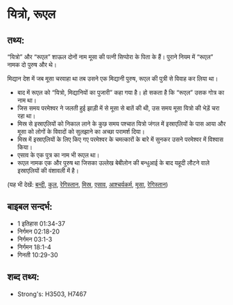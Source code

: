 # यित्रो, रूएल #

## तथ्य: ##

“यित्रो” और “रूएल” शाऊल दोनों नाम मूसा की पत्नी सिप्पोरा के पिता के हैं। पुराने नियम में “रूएल” नामक दो पुरुष और थे।

मिद्यान देश में जब मूसा चरवाहा था तब उसने एक मिद्यानी पुरुष, रूएल की पुत्री से विवाह कर लिया था।

* बाद में रूएल को “यित्रो, मिद्यानियों का पुजारी” कहा गया है।  हो सकता है कि “रूएल” उसक गोत्र का नाम था।
* जिस समय परमेश्वर ने जलती हुई झाड़ी में से मूसा से बातें की थी, उस समय मूसा यित्रो की भेड़ें चरा रहा था। 
* मिस्र से इस्राएलियों को निकाल लाने के कुछ समय पश्चात यित्रो जंगल में इस्राएलियों के पास आया और मूसा को लोगों के विवादों को सुलझाने का अच्छा परामर्श दिया।
* मिस्र में इस्राएलियों के लिए किए गए परमेश्वर के चमत्कारों के बारे में सुनकर उसने परमेश्वर में विश्वास किया।
* एसाव के एक पुत्र का नाम भी रूएल था।
* रूएल नामक एक और पुरुष था जिसका उल्लेख बेबीलोन की बन्धुआई के बाद यहूदी लौटने वाले इस्राएलियों की वंशावली में है। 

(यह भी देखें: [बन्दी](../captive.md), [कुल](../clan.md), [रेगिस्तान](../desert.md), [मिस्र](../egypt.md), [एसाव](../esau.md), [आश्चर्यकर्म](../miracle.md), [मूसा](../moses.md), [रेगिस्तान](../desert.md))

## बाइबल सन्दर्भ: ##

* 1 इतिहास 01:34-37
* निर्गमन 02:18-20
* निर्गमन 03:1-3
* निर्गमन 18:1-4
* गिनती 10:29-30

## शब्द तथ्य: ##

* Strong's: H3503, H7467

